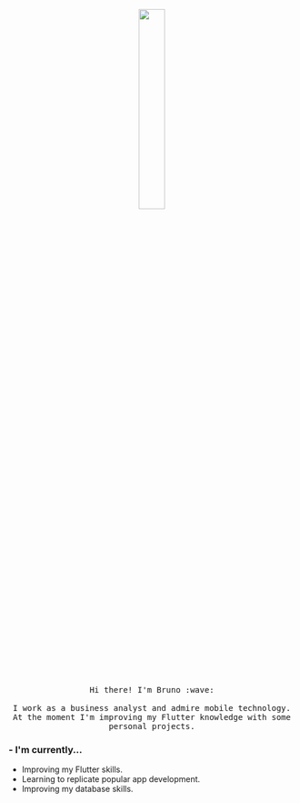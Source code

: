 
<p align="center">
  <img src="https://5efce21e120dc77e32455754.static-01.com/l/images/dc858e087ed3ae7beaa45f34ee36e98caaba5f31.gif" width="30%">
  <br><br>
  <samp>
    Hi there! I'm Bruno :wave:
    <br><br>
    I work as a business analyst and admire mobile technology. At the moment I'm improving my Flutter knowledge with some personal projects.
  </samp>
</p>
</p>

### - I'm currently...

- Improving my Flutter skills.
- Learning to replicate popular app development.
- Improving my database skills.
